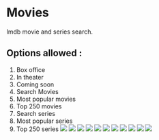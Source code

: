 # Movies
Imdb movie and series search. 
## Options allowed :
1. Box office
2. In theater
3. Coming soon
4. Search Movies
5. Most popular movies
6. Top 250 movies
7. Search series
8. Most popular series
9. Top 250 series
![](./screenshots/Menu.jpeg)
![](./screenshots/titanicLogo.jpeg)
![](./screenshots/titanicTrailer.jpeg)
![](./screenshots/titanicCast.jpeg)
![](./screenshots/popM.jpeg)
![](./screenshots/top250BB.jpeg)
![](./screenshots/bb.jpeg)
![](./screenshots/bbt.jpeg)
![](./screenshots/searchSeason.jpeg)
![](./screenshots/ep1.jpeg)
![](./screenshots/ep2.jpeg)
